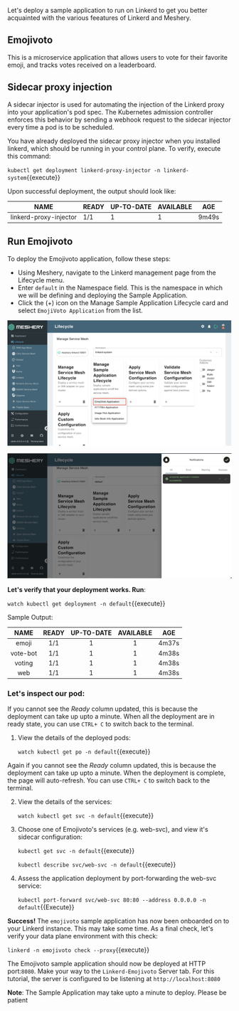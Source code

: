 Let's deploy a sample application to run on Linkerd to get you better acquainted with the various feeatures of Linkerd and Meshery.

## Emojivoto 

This is a microservice application that allows users to vote for their favorite emoji, and tracks votes received on a leaderboard. 

## Sidecar proxy injection

A sidecar injector is used for automating the injection of the Linkerd proxy into your application's pod spec. The Kubernetes admission controller enforces this behavior by sending a webhook request to the sidecar injector every time a pod is to be scheduled.

You have already deployed the sidecar proxy injector when you installed linkerd, which should be running in your control plane. To verify, execute this command:

`kubectl get deployment linkerd-proxy-injector -n linkerd-system`{{execute}}

Upon successful deployment, the output should look like:

|NAME                   | READY | UP-TO-DATE | AVAILABLE |  AGE  |
|-----------------------|-------|------------|-----------|-------|
|linkerd-proxy-injector |  1/1  |      1     |     1     | 9m49s |


## Run Emojivoto

To deploy the Emojivoto application, follow these steps:
 
 - Using Meshery, navigate to the Linkerd management page from the Lifecycle menu.
 - Enter `default` in the Namespace field. This is the namespace in which we will be defining and deploying the Sample Application.
 - Click the (+) icon on the Manage Sample Application Lifecycle card and select `EmojiVoto Application` from the list.

 ![Emojivoto sample app](./assets/linkerd-sample-app.png)

 ![Emojivoto deployed](./assets/emojivoto-dep.png)


**Let's verify that your deployment works. Run**:

`watch kubectl get deployment -n default`{{execute}} 

Sample Output: 

|   NAME   | READY | UP-TO-DATE | AVAILABLE |  AGE  |
|:--------:|:-----:|:----------:|:---------:|:-----:|
|   emoji  |  1/1  |      1     |     1     | 4m37s |
| vote-bot |  1/1  |      1     |     1     | 4m38s |
|  voting  |  1/1  |      1     |     1     | 4m38s |
|   web    |  1/1  |      1     |     1     | 4m38s |

### Let's inspect our pod:
If you cannot see the *Ready* column updated, this is because the deployment can take up upto a minute. When all the deployment are in ready state, you can use `CTRL+ C` to switch back to the terminal.

1. View the details of the deployed pods:

    `watch kubectl get po -n default`{{execute}} 

Again if you cannot see the *Ready* column updated, this is because the deployment can take up upto a minute. When the deployment is complete, the page will auto-refresh. You can use `CTRL+ C` to switch back to the terminal.

2. View the details of the services:

    `watch kubectl get svc -n default`{{execute}} 

3. Choose one of Emojivoto's services (e.g. web-svc), and view it's sidecar configuration:

    `kubectl get svc -n default`{{execute}}

    `kubectl describe svc/web-svc -n default`{{execute}}

4. Assess the application deployment by port-forwarding the web-svc service:

    `kubectl port-forward svc/web-svc 80:80 --address 0.0.0.0 -n default`{{Execute}}

**Success!**
The `emojivoto` sample application has now been onboarded on to your Linkerd instance. This may take some time. As a final check, let's verify your data plane environment with this check:

`linkerd -n emojivoto check --proxy`{{execute}}

The Emojivoto sample application should now be deployed at HTTP port:`8080`. Make your way to the `Linkerd-Emojivoto` Server tab. For this tutorial, the server is configured to be listening at `http://localhost:8080`

**Note**: The Sample Application may take upto a minute to deploy. Please be patient


